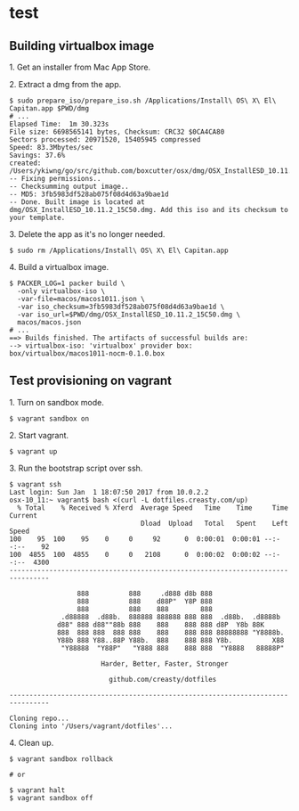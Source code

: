test
====

Building virtualbox image
-------------------------

1\. Get an installer from Mac App Store.

2\. Extract a dmg from the app.

```hcl
$ sudo prepare_iso/prepare_iso.sh /Applications/Install\ OS\ X\ El\ Capitan.app $PWD/dmg
# ...
Elapsed Time:  1m 30.323s
File size: 6698565141 bytes, Checksum: CRC32 $0CA4CA80
Sectors processed: 20971520, 15405945 compressed
Speed: 83.3Mbytes/sec
Savings: 37.6%
created: /Users/ykiwng/go/src/github.com/boxcutter/osx/dmg/OSX_InstallESD_10.11.2_15C50.dmg
-- Fixing permissions..
-- Checksumming output image..
-- MD5: 3fb5983df528ab075f08d4d63a9bae1d
-- Done. Built image is located at dmg/OSX_InstallESD_10.11.2_15C50.dmg. Add this iso and its checksum to your template.
```

3\. Delete the app as it's no longer needed.

```hcl
$ sudo rm /Applications/Install\ OS\ X\ El\ Capitan.app
```

4\. Build a virtualbox image.

```hcl
$ PACKER_LOG=1 packer build \
  -only virtualbox-iso \
  -var-file=macos/macos1011.json \
  -var iso_checksum=3fb5983df528ab075f08d4d63a9bae1d \
  -var iso_url=$PWD/dmg/OSX_InstallESD_10.11.2_15C50.dmg \
  macos/macos.json
# ...
==> Builds finished. The artifacts of successful builds are:
--> virtualbox-iso: 'virtualbox' provider box: box/virtualbox/macos1011-nocm-0.1.0.box
```


Test provisioning on vagrant
----------------------------

1\. Turn on sandbox mode.

```hcl
$ vagrant sandbox on
```

2\. Start vagrant.

```hcl
$ vagrant up
```

3\. Run the bootstrap script over ssh.

```hcl
$ vagrant ssh
Last login: Sun Jan  1 18:07:50 2017 from 10.0.2.2
osx-10_11:~ vagrant$ bash <(curl -L dotfiles.creasty.com/up)
  % Total    % Received % Xferd  Average Speed   Time    Time     Time  Current
                                 Dload  Upload   Total   Spent    Left  Speed
100    95  100    95    0     0     92      0  0:00:01  0:00:01 --:--:--    92
100  4855  100  4855    0     0   2108      0  0:00:02  0:00:02 --:--:--  4300
--------------------------------------------------------------------------------

                 888          888     .d888 d8b 888
                 888          888    d88P"  Y8P 888
                 888          888    888        888
             .d88888  .d88b.  888888 888888 888 888  .d88b.  .d8888b
            d88" 888 d88""88b 888    888    888 888 d8P  Y8b 88K
            888  888 888  888 888    888    888 888 88888888 "Y8888b.
            Y88b 888 Y88..88P Y88b.  888    888 888 Y8b.          X88
             "Y88888  "Y88P"   "Y888 888    888 888  "Y8888   88888P"

                       Harder, Better, Faster, Stronger

                         github.com/creasty/dotfiles

--------------------------------------------------------------------------------

Cloning repo...
Cloning into '/Users/vagrant/dotfiles'...
```

4\. Clean up.

```hcl
$ vagrant sandbox rollback

# or

$ vagrant halt
$ vagrant sandbox off
```
